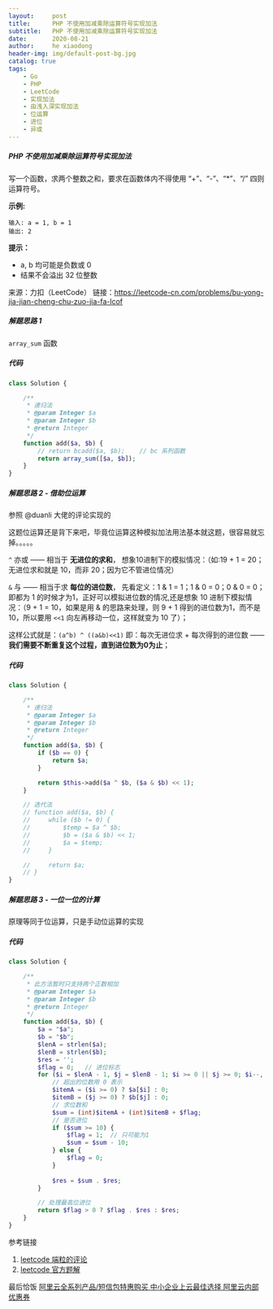 ```yaml
---
layout:     post
title:      PHP 不使用加减乘除运算符号实现加法
subtitle:   PHP 不使用加减乘除运算符号实现加法
date:       2020-08-21
author:     he xiaodong
header-img: img/default-post-bg.jpg
catalog: true
tags:
    - Go
    - PHP
    - LeetCode
    - 实现加法
    - 由浅入深实现加法
    - 位运算
    - 进位
    - 异或
---
```



##### PHP 不使用加减乘除运算符号实现加法
写一个函数，求两个整数之和，要求在函数体内不得使用 “+”、“-”、“*”、“/” 四则运算符号。

**示例:**
```
输入: a = 1, b = 1
输出: 2
```

**提示：**

- a, b 均可能是负数或 0
- 结果不会溢出 32 位整数

来源：力扣（LeetCode）
链接：https://leetcode-cn.com/problems/bu-yong-jia-jian-cheng-chu-zuo-jia-fa-lcof


##### 解题思路 1
`array_sum` 函数

##### 代码
```php
class Solution {

    /**
     * 递归法
     * @param Integer $a
     * @param Integer $b
     * @return Integer
     */
    function add($a, $b) {
        // return bcadd($a, $b);    // bc 系列函数
        return array_sum([$a, $b]);
    }
}
```

##### 解题思路 2 - 借助位运算
参照 @duanli 大佬的评论实现的

这题位运算还是背下来吧，毕竟位运算这种模拟加法用法基本就这题，很容易就忘掉。。。。。

`^` 亦或 —— 相当于 **无进位的求和**， 想象10进制下的模拟情况：（如:19 + 1 = 20；无进位求和就是 10，而非 20；因为它不管进位情况）

`&` 与 —— 相当于求 **每位的进位数**， 先看定义：1 & 1 = 1；1 & 0 = 0；0 & 0 = 0；即都为 1 的时候才为1，正好可以模拟进位数的情况,还是想象 10 进制下模拟情况：（9 + 1 = 10，如果是用 & 的思路来处理，则 9 + 1 得到的进位数为1，而不是10，所以要用 `<<1` 向左再移动一位，这样就变为 10 了）；

这样公式就是：`(a^b) ^ ((a&b)<<1)` 即：每次无进位求 + 每次得到的进位数 —— **我们需要不断重复这个过程，直到进位数为0为止**；


##### 代码
```php
class Solution {

    /**
     * 递归法
     * @param Integer $a
     * @param Integer $b
     * @return Integer
     */
    function add($a, $b) {
        if ($b == 0) {
            return $a;
        }

        return $this->add($a ^ $b, ($a & $b) << 1);
    }

    // 迭代法
    // function add($a, $b) {
    //     while ($b != 0) {
    //         $temp = $a ^ $b;
    //         $b = ($a & $b) << 1;
    //         $a = $temp;
    //     }

    //     return $a;
    // }
}
```

##### 解题思路 3 - 一位一位的计算
原理等同于位运算，只是手动位运算的实现

##### 代码
```php
class Solution {

    /**
     * 此方法暂时只支持两个正数相加
     * @param Integer $a
     * @param Integer $b
     * @return Integer
     */
    function add($a, $b) {
        $a = "$a";
        $b = "$b";
        $lenA = strlen($a);
        $lenB = strlen($b);
        $res = '';
        $flag = 0;   // 进位标志
        for ($i = $lenA - 1, $j = $lenB - 1; $i >= 0 || $j >= 0; $i--, $j--) {
            // 超出的位数用 0 表示
            $itemA = ($i >= 0) ? $a[$i] : 0;
            $itemB = ($j >= 0) ? $b[$j] : 0;
            // 求位数和
            $sum = (int)$itemA + (int)$itemB + $flag;
            // 是否进位
            if ($sum >= 10) {
                $flag = 1;  // 只可能为1
                $sum = $sum - 10;
            } else {
                $flag = 0;
            }
            
            $res = $sum . $res;
        }

        // 处理最高位进位
        return $flag > 0 ? $flag . $res : $res;
    }
}
```

参考链接 
1. [leetcode 端粒的评论](https://leetcode-cn.com/problems/bu-yong-jia-jian-cheng-chu-zuo-jia-fa-lcof/comments/242474)
2. [leetcode 官方题解](https://leetcode-cn.com/problems/bu-yong-jia-jian-cheng-chu-zuo-jia-fa-lcof/solution/mian-shi-ti-65-bu-yong-jia-jian-cheng-chu-zuo-ji-7/)


最后恰饭 [阿里云全系列产品/短信包特惠购买 中小企业上云最佳选择 阿里云内部优惠券](https://www.aliyun.com/minisite/goods?userCode=0amqgcs9)